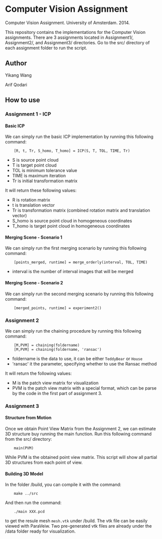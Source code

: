 Computer Vision Assignment
===========================

Computer Vision Assignment. University of Amsterdam. 2014.

This repository contains the implementations for the Computer Vision assignments. There are 3 assignments located in Assignment1/, Assignment2/, and Assignment3/ directories. Go to the src/ directory of each assignment folder to run the script.

## Author
Yikang Wang

Arif Qodari


How to use
--

### Assignment 1 - ICP

#### Basic ICP

We can simply run the basic ICP implementation by running this following command:

        [R, t, Tr, S_homo, T_homo] = ICP(S, T, TOL, TIME, Tr)

* S is source point cloud
* T is target point cloud
* TOL is minimum tolerance value
* TIME is maximum iteration
* Tr is initial transformation matrix

It will return these following values:

* R is rotation matrix
* t is translation vector
* Tr is transformation matrix (combined rotation matrix and translation vector)
* S_homo is source point cloud in homogeneous coordinates
* T_homo is target point cloud in homogeneous coordinates

#### Merging Scene - Scenario 1

We can simply run the first merging scenario by running this following command:

        [points_merged, runtime] = merge_orderly(interval, TOL, TIME)
        
* interval is the number of interval images that will be merged

#### Merging Scene - Scenario 2

We can simply run the second merging scenario by running this following command:

        [merged_points, runtime] = experiment2()

### Assignment 2

We can simply run the chaining procedure by running this following command:

        [M,PVM] = chaining(foldername)
        [M,PVM] = chaining(foldername, 'ransac')

* foldername is the data to use, it can be either ``TeddyBear`` or ``House``
* 'ransac' it the parameter, specifying whether to use the Ransac method

It will return the following values:
* M is the patch view matrix for visualization
* PVM is the patch view matrix with a special format, which can be parse by the code in the first part of assignment 3.

### Assignment 3

#### Structure from Motion

Once we obtain Point View Matrix from the Assignment 2, we can estimate 3D structure buy running the main function. Run this following command from the src/ directory:

        main(PVM)

While PVM is the obtained point view matrix. This script will show all  partial 3D structures from each point of view.

#### Building 3D Model

In the folder /build, you can compile it with the command:

        make ../src

And then run the command:

        ./main XXX.pcd

to get the resule mesh ``mesh.vtk`` under /build. The vtk file can be easily viewed with ParaVeiw. Two pre-generated vtk files are already under the /data folder ready for visualization.
